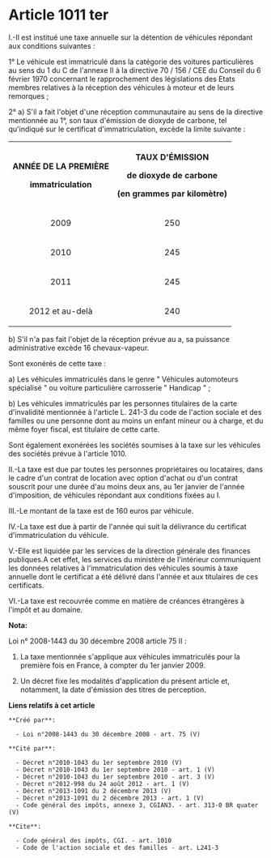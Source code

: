 # Article 1011 ter

I.-Il est institué une taxe annuelle sur la détention de véhicules répondant aux conditions suivantes : 

1° Le véhicule est immatriculé dans la catégorie des voitures particulières au sens du 1 du C de l'annexe II à la directive
70 / 156 / CEE du Conseil du 6 février 1970 concernant le rapprochement des législations des Etats membres relatives à la
réception des véhicules à moteur et de leurs remorques ; 

2° a) S'il a fait l'objet d'une réception communautaire au sens de la directive mentionnée au 1°, son taux d'émission de
dioxyde de carbone, tel qu'indiqué sur le certificat d'immatriculation, excède la limite suivante : 

<table>
  <tbody>
    <tr>
      <th>

ANNÉE DE LA PREMIÈRE 

immatriculation 

</th>
      <th>

TAUX D'ÉMISSION 

de dioxyde de carbone 

(en grammes par kilomètre) 

</th>
    </tr>
    <tr>
      <td align="center">

2009 

</td>
      <td align="center">

250 

</td>
    </tr>
    <tr>
      <td align="center">

2010 

</td>
      <td align="center">

245 

</td>
    </tr>
    <tr>
      <td align="center">

2011 

</td>
      <td align="center">

245 

</td>
    </tr>
    <tr>
      <td align="center">

2012 et au-delà 

</td>
      <td align="center">

240 

</td>
    </tr>
  </tbody>
</table>

b) S'il n'a pas fait l'objet de la réception prévue au a, sa puissance administrative excède 16 chevaux-vapeur. 

Sont exonérés de cette taxe : 

a) Les véhicules immatriculés dans le genre " Véhicules automoteurs spécialisé " ou voiture particulière carrosserie "
Handicap " ; 

b) Les véhicules immatriculés par les personnes titulaires de la carte d'invalidité mentionnée à l'article L. 241-3 du code
de l'action sociale et des familles ou une personne dont au moins un enfant mineur ou à charge, et du même foyer fiscal, est
titulaire de cette carte. 

Sont également exonérées les sociétés soumises à la taxe sur les véhicules des sociétés prévue à l'article 1010. 

II.-La taxe est due par toutes les personnes propriétaires ou locataires, dans le cadre d'un contrat de location avec option
d'achat ou d'un contrat souscrit pour une durée d'au moins deux ans, au 1er janvier de l'année d'imposition, de véhicules
répondant aux conditions fixées au I. 

III.-Le montant de la taxe est de 160 euros par véhicule. 

IV.-La taxe est due à partir de l'année qui suit la délivrance du certificat d'immatriculation du véhicule.

V.-Elle est liquidée par les services de la direction générale des finances publiques.A cet effet, les services du ministère
de l'intérieur communiquent les données relatives à l'immatriculation des véhicules soumis à taxe annuelle dont le certificat
a été délivré dans l'année et aux titulaires de ces certificats. 

VI.-La taxe est recouvrée comme en matière de créances étrangères à l'impôt et au domaine.

**Nota:**

Loi n° 2008-1443 du 30 décembre 2008 article 75 II : 

1. La taxe mentionnée s'applique aux véhicules immatriculés pour la première fois en France, à compter du 1er janvier 2009. 

2. Un décret fixe les modalités d'application du présent article et, notamment, la date d'émission des titres de perception.

**Liens relatifs à cet article**

	**Créé par**:

	  - Loi n°2008-1443 du 30 décembre 2008 - art. 75 (V)

	**Cité par**:

	  - Décret n°2010-1043 du 1er septembre 2010 (V)
	  - Décret n°2010-1043 du 1er septembre 2010 - art. 1 (V)
	  - Décret n°2010-1043 du 1er septembre 2010 - art. 3 (V)
	  - Décret n°2012-998 du 24 août 2012 - art. 1 (V)
	  - Décret n°2013-1091 du 2 décembre 2013 (V)
	  - Décret n°2013-1091 du 2 décembre 2013 - art. 1 (V)
	  - Code général des impôts, annexe 3, CGIAN3. - art. 313-0 BR quater (V)

	**Cite**:

	  - Code général des impôts, CGI. - art. 1010
	  - Code de l'action sociale et des familles - art. L241-3
